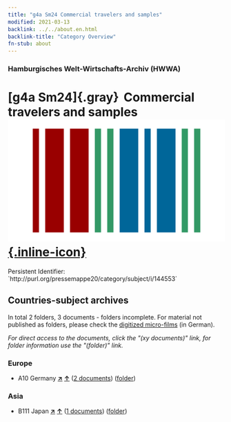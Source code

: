 ```yaml
---
title: "g4a Sm24 Commercial travelers and samples"
modified: 2021-03-13
backlink: ../../about.en.html
backlink-title: "Category Overview"
fn-stub: about
---
```


### Hamburgisches Welt-Wirtschafts-Archiv (HWWA)

# [g4a Sm24]{.gray}&#8201; Commercial travelers and samples &#160; [![Wikidata](/images/Wikidata-logo.svg "Wikidata"){.inline-icon}](http://www.wikidata.org/entity/Q104700055)

<div class="hint">Persistent Identifier: `http://purl.org/pressemappe20/category/subject/i/144553`</div>







## Countries-subject archives





In total 2 folders, 3 documents - folders incomplete.
For material not published as folders, please check the [digitized micro-films](/film/h1_sh.de.html) (in German).

_For direct access to the documents, click the "(xy documents)" link, for folder information use the "(folder)" link._



### Europe

- A10 Germany [**&nearr;**](../../../geo/i/126128/about.en.html "Germany (all folders)") [**&uarr;**](../../../geo/about.en.html#A10 "Country category system") (<a href="https://pm20.zbw.eu/iiifview/folder/sh/126128,144553" title="about: Germany : Commercial travelers and samples" target="_blank">2 documents</a>) ([folder](../../../../folder/sh/1261xx/126128/1445xx/144553/about.en.html))

### Asia

- B111 Japan [**&nearr;**](../../../geo/i/141272/about.en.html "Japan (all folders)") [**&uarr;**](../../../geo/about.en.html#B111 "Country category system") (<a href="https://pm20.zbw.eu/iiifview/folder/sh/141272,144553" title="about: Japan : Commercial travelers and samples" target="_blank">1 documents</a>) ([folder](../../../../folder/sh/1412xx/141272/1445xx/144553/about.en.html))








